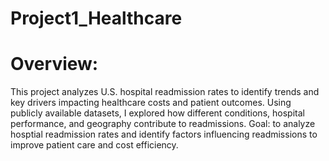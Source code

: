 # Project1_Healthcare
# Overview:
  This project analyzes U.S. hospital readmission rates to identify trends and key drivers impacting healthcare costs and patient outcomes. Using publicly available datasets, I explored how different conditions, hospital performance, and geography contribute to readmissions.
Goal: to analyze hosptial readmission rates and identify factors influencing readmissions to improve patient care and cost efficiency.
